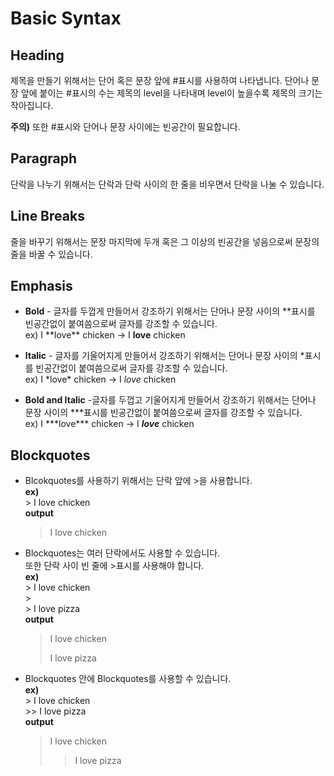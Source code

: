 # Basic Syntax

## Heading
제목을 만들기 위해서는 단어 혹은 문장 앞에 #표시를 사용하여 나타냅니다. 단어나 문장 앞에 붙이는 #표시의 수는 제목의 level을 나타내며 level이 높을수록 제목의 크기는 작아집니다.  

**주의)** 또한 #표시와 단어나 문장 사이에는 빈공간이 필요합니다.

## Paragraph
단락을 나누기 위해서는 단락과 단락 사이의 한 줄을 비우면서 단락을 나눌 수 있습니다.

## Line Breaks
줄을 바꾸기 위해서는 문장 마지막에 두개 혹은 그 이상의 빈공간을 넣음으로써 문장의 줄을 바꿀 수 있습니다.

## Emphasis
- **Bold** - 글자를 두껍게 만들어서 강조하기 위해서는 단어나 문장 사이의 **표시를 빈공간없이 붙여씀으로써 글자를 강조할 수 있습니다.  
  ex) I \*\*love\*\* chicken -> I **love** chicken

- **Italic** - 글자를 기울어지게 만들어서 강조하기 위해서는 단어나 문장 사이의 *표시를 빈공간없이 붙여씀으로써 글자를 강조할 수 있습니다.  
ex) I \*love\* chicken -> I *love* chicken

- **Bold and Italic** -글자를 두껍고 기울어지게 만들어서 강조하기 위해서는 단어나 문장 사이의 ***표시를 빈공간없이 붙여씀으로써 글자를 강조할 수 있습니다.  
ex) I \*\*\*love\*\*\* chicken -> I ***love*** chicken

## Blockquotes
- Blcokquotes를 사용하기 위해서는 단락 앞에 >을 사용합니다.  
**ex)**  
\> I love chicken  
**output** 
    > I love chicken

- Blockquotes는 여러 단락에서도 사용할 수 있습니다.  
또한 단락 사이 빈 줄에 >표시를 사용해야 합니다.  
**ex)**  
    \> I love chicken  
    \>  
    \> I love pizza  
    **output** 
    > I love chicken
    >
    > I love pizza 

- Blockquotes 안에 Blockquotes를 사용할 수 있습니다.  
**ex)**  
\> I love chicken  
\>> I love pizza  
**output** 
    > I love chicken
    >  
    >> I love pizza